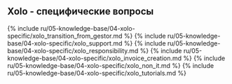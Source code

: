## Xolo - специфические вопросы

{% include ru/05-knowledge-base/04-xolo-specific/xolo_transition_from_gestor.md %}
{% include ru/05-knowledge-base/04-xolo-specific/xolo_support.md %}
{% include ru/05-knowledge-base/04-xolo-specific/xolo_responsibility.md %}
{% include ru/05-knowledge-base/04-xolo-specific/xolo_invoice_creation.md %}
{% include ru/05-knowledge-base/04-xolo-specific/xolo_non_it.md %}
{% include ru/05-knowledge-base/04-xolo-specific/xolo_tutorials.md %}
